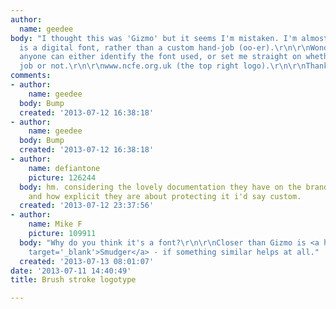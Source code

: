 ```yaml
---
author:
  name: geedee
body: "I thought this was 'Gizmo' but it seems I'm mistaken. I'm almost sure this
  is a digital font, rather than a custom hand-job (oo-er).\r\n\r\nWondering whether
  anyone can either identify the font used, or set me straight on whether it's a custom
  job or not.\r\n\r\nwww.ncfe.org.uk (the top right logo).\r\n\r\nThanks!"
comments:
- author:
    name: geedee
  body: Bump
  created: '2013-07-12 16:38:18'
- author:
    name: geedee
  body: Bump
  created: '2013-07-12 16:38:18'
- author:
    name: defiantone
    picture: 126244
  body: hm. considering the lovely documentation they have on the brand standard,
    and how explicit they are about protecting it i'd say custom.
  created: '2013-07-12 23:37:56'
- author:
    name: Mike F
    picture: 109911
  body: "Why do you think it's a font?\r\n\r\nCloser than Gizmo is <a href='http://old.myfonts.com/fonts/itc/smudger/'
    target='_blank'>Smudger</a> - if something similar helps at all."
  created: '2013-07-13 08:01:07'
date: '2013-07-11 14:40:49'
title: Brush stroke logotype

---
```

